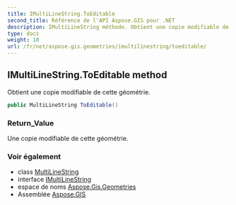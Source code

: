 ```yaml
---
title: IMultiLineString.ToEditable
second_title: Référence de l'API Aspose.GIS pour .NET
description: IMultiLineString méthode. Obtient une copie modifiable de cette géométrie.
type: docs
weight: 10
url: /fr/net/aspose.gis.geometries/imultilinestring/toeditable/
---
```

## IMultiLineString.ToEditable method

Obtient une copie modifiable de cette géométrie.

```csharp
public MultiLineString ToEditable()
```

### Return_Value

Une copie modifiable de cette géométrie.

### Voir également

* class [MultiLineString](../../multilinestring/)
* interface [IMultiLineString](../)
* espace de noms [Aspose.Gis.Geometries](../../imultilinestring/)
* Assemblée [Aspose.GIS](../../../)


